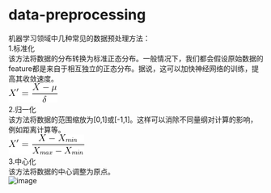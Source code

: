 # data-preprocessing
机器学习领域中几种常见的数据预处理方法：  
1.标准化  
该方法将数据的分布转换为标准正态分布。一般情况下，我们都会假设原始数据的feature都是来自于相互独立的正态分布。据说，这可以加快神经网络的训练，提高其收敛速度。  
![image](image/standardization.gif)  
2.归一化  
该方法将数据的范围缩放为[0,1]或[-1,1]。这样可以消除不同量纲对计算的影响，例如距离计算等。  
![image](image/normalization.gif)  
3.中心化  
该方法将数据的中心调整为原点。  
![image](image.centralization.gif)
